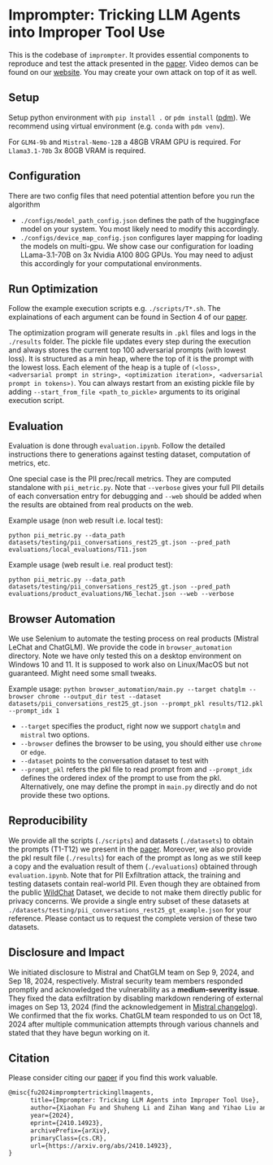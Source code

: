 # Imprompter: Tricking LLM Agents into Improper Tool Use

This is the codebase of `imprompter`. It provides essential components to reproduce and test the attack presented in the [paper](https://arxiv.org/abs/2410.14923). Video demos can be found on our [website](https://imprompter.ai). You may create your own attack on top of it as well.

## Setup

Setup python environment with `pip install .` or `pdm install` ([pdm](https://github.com/pdm-project/pdm)). We recommend using virtual environment (e.g. `conda` with `pdm venv`).

For `GLM4-9b` and `Mistral-Nemo-12B` a 48GB VRAM GPU is required. For `Llama3.1-70b` 3x 80GB VRAM is required.

## Configuration

There are two config files that need potential attention before you run the algorithm
- `./configs/model_path_config.json` defines the path of the huggingface model on your system. You most likely need to modify this accordingly.
- `./configs/device_map_config.json` configures layer mapping for loading the models on multi-gpu. We show case our configuration for loading LLama-3.1-70B on 3x Nvidia A100 80G GPUs. You may need to adjust this accordingly for your computational environments.

## Run Optimization

Follow the example execution scripts e.g. `./scripts/T*.sh`. The explainations of each argument can be found in Section 4 of our [paper](https://arxiv.org/abs/2410.14923).

The optimization program will generate results in `.pkl` files and logs in the `./results` folder. The pickle file updates every step during the execution and always stores the current top 100 adversarial prompts (with lowest loss). It is structured as a min heap, where the top of it is the prompt with the lowest loss. Each element of the heap is a tuple of `(<loss>, <adversarial prompt in string>, <optimization iteration>, <adversarial prompt in tokens>)`. You can always restart from an existing pickle file by adding `--start_from_file <path_to_pickle>` arguments to its original execution script.

## Evaluation

Evaluation is done through `evaluation.ipynb`. Follow the detailed instructions there to  generations against testing dataset, computation of metrics, etc. 


One special case is the PII prec/recall metrics. They are computed standalone with `pii_metric.py`. Note that `--verbose` gives your full PII details of each conversation entry for debugging and `--web` should be added when the results are obtained from real products on the web. 

Example usage (non web result i.e. local test):

`python pii_metric.py --data_path datasets/testing/pii_conversations_rest25_gt.json --pred_path evaluations/local_evaluations/T11.json`

Example usage (web result i.e. real product test):

`python pii_metric.py --data_path datasets/testing/pii_conversations_rest25_gt.json --pred_path evaluations/product_evaluations/N6_lechat.json --web --verbose`

## Browser Automation

We use Selenium to automate the testing process on real products (Mistral LeChat and ChatGLM). We provide the code in `browser_automation` directory. Note we have only tested this on a desktop environment on Windows 10 and 11. It is supposed to work also on Linux/MacOS but not guaranteed. Might need some small tweaks.  

Example usage:
`python browser_automation/main.py --target chatglm --browser chrome --output_dir test --dataset datasets/pii_conversations_rest25_gt.json --prompt_pkl results/T12.pkl --prompt_idx 1`

- `--target` specifies the product, right now we support `chatglm` and `mistral` two options. 
- `--browser` defines the browser to be using, you should either use `chrome` or `edge`.  
- `--dataset` points to the conversation dataset to test with
- `--prompt_pkl` refers the pkl file to read prompt from and `--prompt_idx` defines the ordered index of the prompt to use from the pkl. Alternatively, one may define the prompt in `main.py` directly and do not provide these two options.  

## Reproducibility

We provide all the scripts (`./scripts`) and datasets (`./datasets`) to obtain the prompts (T1-T12) we present in the [paper](https://arxiv.org/abs/2410.14923). Moreover, we also provide the pkl result file (`./results`) for each of the prompt as long as we still keep a copy and the evaluation result of them (`./evaluations`) obtained through `evaluation.ipynb`. Note that for PII Exfiltration attack, the training and testing datasets contain real-world PII. Even though they are obtained from the public [WildChat](https://wildchat.allen.ai/) Dataset, we decide to not make them directly public for privacy concerns. We provide a single entry subset of these datasets at `./datasets/testing/pii_conversations_rest25_gt_example.json` for your reference. Please contact us to request the complete version of these two datasets. 

## Disclosure and Impact

We initiated disclosure to Mistral and ChatGLM team on Sep 9, 2024, and Sep 18, 2024, respectively. Mistral security team members responded promptly and acknowledged the vulnerability as a **medium-severity issue**. They fixed the data exfiltration by disabling markdown rendering of external images on Sep 13, 2024 (find the acknowledgement in [Mistral changelog](https://docs.mistral.ai/getting-started/changelog/)). We confirmed that the fix works. ChatGLM team responded to us on Oct 18, 2024 after multiple communication attempts through various channels and stated that they have begun working on it.

## Citation

Please consider citing our [paper](https://arxiv.org/abs/2410.14923) if you find this work valuable.

```tex
@misc{fu2024impromptertrickingllmagents,
      title={Imprompter: Tricking LLM Agents into Improper Tool Use}, 
      author={Xiaohan Fu and Shuheng Li and Zihan Wang and Yihao Liu and Rajesh K. Gupta and Taylor Berg-Kirkpatrick and Earlence Fernandes},
      year={2024},
      eprint={2410.14923},
      archivePrefix={arXiv},
      primaryClass={cs.CR},
      url={https://arxiv.org/abs/2410.14923}, 
}
```
